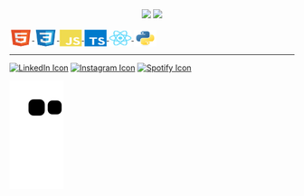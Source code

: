 <div align="center">
  <img height="180em" src="https://github-readme-stats-gabriel-venezian.vercel.app/api?username=gabriel-venezian&show_icons=true&theme=github_dark&include_all_commits=true&count_private=true&border_color=56A0F6"/>
  <img height="180em" src="https://github-readme-stats-gabriel-venezian.vercel.app/api/top-langs/?username=gabriel-venezian&layout=compact&langs_count=5&theme=github_dark&border_color=56A0F6"/>
</div>

<div style="display: inline_block"><br>
    <a href="https://github.com/gabriel-venezian">
    <img align="center" alt="HTML Icon" height="30" width="40" src="https://raw.githubusercontent.com/devicons/devicon/master/icons/html5/html5-original.svg">
    <img align="center" alt="CSS Icon" height="30" width="40" src="https://raw.githubusercontent.com/devicons/devicon/master/icons/css3/css3-original.svg">
    <img align="center" alt="JavaScript Icon" height="30" width="40" src="https://raw.githubusercontent.com/devicons/devicon/master/icons/javascript/javascript-plain.svg">
    <img align="center" alt="TypeScript Icon" height="30" width="40" src="https://raw.githubusercontent.com/devicons/devicon/master/icons/typescript/typescript-plain.svg">
    <img align="center" alt="React Icon" height="30" width="40" src="https://raw.githubusercontent.com/devicons/devicon/master/icons/react/react-original.svg">
    <img align="center" alt="Python Icon" height="30" width="40" src="https://raw.githubusercontent.com/devicons/devicon/master/icons/python/python-original.svg">
  </a>
</div>

<hr />
  
<div> 

  <a href="https://www.linkedin.com/in/gabriel-venezian/"><img src="https://img.shields.io/badge/-LinkedIn-%230077B5?style=for-the-badge&logo=linkedin&logoColor=white" alt="LinkedIn Icon"></a> 
  <a href="https://www.instagram.com/gah_venezian/"><img src="https://img.shields.io/badge/-Instagram-%23E4405F?style=for-the-badge&logo=instagram&logoColor=white" alt="Instagram Icon"></a>
  <a href="https://open.spotify.com/user/pz989yqmpp4z9jtvmwq2hkanj?si=8MBDd4mHRsCG4M3xeMaVAw&utm_source=copy-link/"><img src="https://img.shields.io/badge/Spotify-1ED760?&style=for-the-badge&logo=spotify&logoColor=white" alt="Spotify Icon"></a>
  
  ![Snake animation](https://github.com/gabriel-venezian/gabriel-venezian/blob/output/github-contribution-grid-snake.svg)
  
</div>
  
